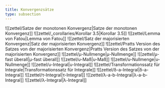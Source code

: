 ```yaml
---
title: Konvergenzsätze
type: subsection
---
```


![[zettel/Satze der monotonen Konvergenz|Satze der monotonen Konvergenz]]
![[zettel/_corollaries/Korollar 3.5|Korollar 3.5]]
![[zettel/Lemma von Fatou|Lemma von Fatou]]
![[zettel/Satz der majorisierten Konvergenz|Satz der majorisierten Konvergenz]]
![[zettel/Pratts Version des Satzes von der majorisierten Konvergenz|Pratts Version des Satzes von der majorisierten Konvergenz]]
![[zettel/μ-Nullmenge|μ-Nullmenge]]
![[zettel/μ-fast überall|μ-fast überall]]
![[zettel/υ-Maß|υ-Maß]]
![[zettel/υ-Nullmenge|υ-Nullmenge]]
![[zettel/υ-Integral|υ-Integral]]
![[zettel/Transformationssatz für Integrale|Transformationssatz für Integrale]]
![[zettel/δ-a-Integral|δ-a-Integral]]
![[zettel/τ-Integral|τ-Integral]]
![[zettel/λ-a-b-Integral|λ-a-b-Integral]]
![[zettel/λ-Integral|λ-Integral]]